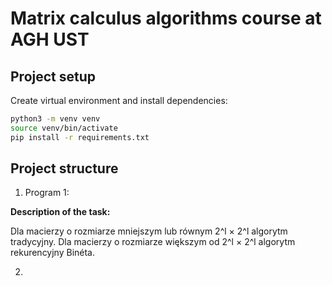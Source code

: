 # Matrix calculus algorithms course at AGH UST

## Project setup

Create virtual environment and install dependencies:

```bash
python3 -m venv venv
source venv/bin/activate
pip install -r requirements.txt
```

## Project structure

1. Program 1:

**Description of the task:**

Dla macierzy o rozmiarze mniejszym lub równym 2^l × 2^l algorytm tradycyjny. Dla macierzy o rozmiarze większym od
2^l × 2^l algorytm rekurencyjny Binéta.

2. 